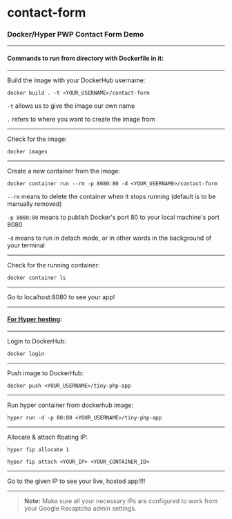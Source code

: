 # contact-form
### Docker/Hyper PWP Contact Form Demo

---

#### Commands to run from directory with Dockerfile in it:

---

Build the image with your DockerHub username:

`docker build . -t <YOUR_USERNAME>/contact-form`

`-t` allows us to give the image our own name

`.` refers to where you want to create the image from

---

Check for the image:

`docker images`

---

Create a new container from the image:

`docker container run --rm -p 8080:80 -d <YOUR_USERNAME>/contact-form`

`--rm` means to delete the container when it stops running (default is to be manually removed)

`-p 8080:80` means to publish Docker's port 80 to your local machine's port 8080

`-d` means to run in detach mode, or in other words in the background of your terminal

---

Check for the running container:

`docker container ls`

---

Go to localhost:8080 to see your app!

---

#### [For Hyper hosting](https://hyper.sh/howto/deploying-a-docker-based-php-project-with-hyper.sh.html):

---

Login to DockerHub:

`docker login`

---

Push image to DockerHub:

`docker push <YOUR_USERNAME>/tiny-php-app`

---

Run hyper container from dockerhub image:

`hyper run -d -p 80:80 <YOUR_USERNAME>/tiny-php-app`

---

Allocate & attach floating IP:

`hyper fip allocate 1`

`hyper fip attach <YOUR_IP> <YOUR_CONTAINER_ID>`

---

Go to the given IP to see your live, hosted app!!!!

---

> **Note:** Make sure all your necessary IPs are configured to work from your Google Recaptcha admin settings.
